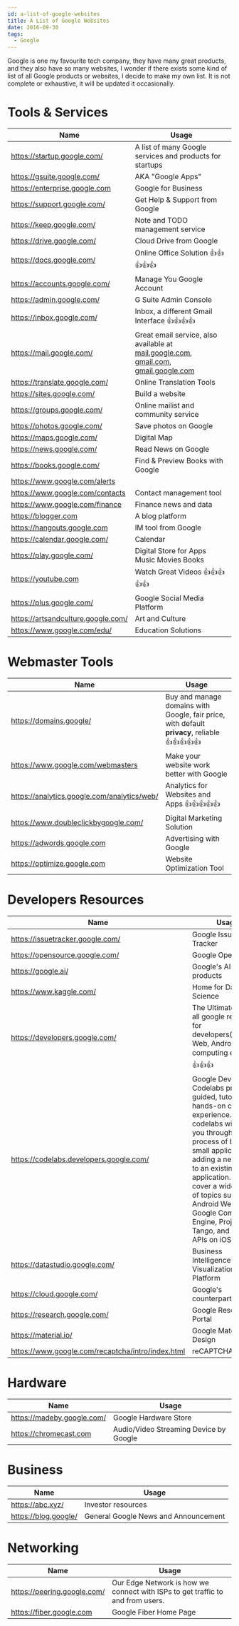 ```yaml
---
id: a-list-of-google-websites
title: A List of Google Websites
date: 2016-09-30
tags:
  - Google
---
```


Google is one my favourite tech company, they have many great products, and they also have so many websites, I wonder if there exists some kind of list of all Google products or websites, I decide to make my own list. It is not complete or exhaustive, it will be updated it occasionally.

# Tools & Services

Name | Usage
-----|----
https://startup.google.com/ | A list of many Google services and products for startups
https://gsuite.google.com/ | AKA "Google Apps"
https://enterprise.google.com | Google for Business
https://support.google.com/ | Get Help & Support from Google
https://keep.google.com/ | Note and TODO management service
https://drive.google.com/ | Cloud Drive from Google
https://docs.google.com/ | Online Office Solution 👍👍👍👍👍
https://accounts.google.com/ | Manage You Google Account
https://admin.google.com/ | G Suite Admin Console
https://inbox.google.com/ | Inbox, a different Gmail Interface 👍👍👍👍
https://mail.google.com/ | Great email service, also available at [mail.google.com](https://mail.google.com), [gmail.com](https://gmail.com), [gmail.google.com](https://gmail.google.com)
https://translate.google.com/ | Online Translation Tools
https://sites.google.com/ | Build a website
https://groups.google.com/ | Online mailist and community service
https://photos.google.com/ | Save photos on Google
https://maps.google.com/ | Digital Map
https://news.google.com/ | Read News on Google
https://books.google.com/ | Find & Preview Books with Google
https://www.google.com/alerts | 
https://www.google.com/contacts | Contact management tool
https://www.google.com/finance | Finance news and data
https://blogger.com | A blog platform
https://hangouts.google.com | IM tool from Google
https://calendar.google.com/ | Calendar
https://play.google.com/ | Digital Store for Apps Music Movies Books
https://youtube.com | Watch Great Videos 👍👍👍👍👍
https://plus.google.com/ | Google Social Media Platform
https://artsandculture.google.com/ | Art and Culture
https://www.google.com/edu/ | Education Solutions

# Webmaster Tools

Name | Usage
-----|----
https://domains.google/ | Buy and manage domains with Google, fair price, with default **privacy**, reliable 👍👍👍👍👍
https://www.google.com/webmasters | Make your website work better with Google
https://analytics.google.com/analytics/web/ | Analytics for Websites and Apps 👍👍👍👍👍
https://www.doubleclickbygoogle.com/ | Digital Marketing Solution
https://adwords.google.com | Advertising with Google
https://optimize.google.com | Website Optimization Tool

# Developers Resources

Name | Usage
-----|----
https://issuetracker.google.com/ | Google Issue Tracker
https://opensource.google.com/ | Google Open Source
https://google.ai/ | Google's AI related products
https://www.kaggle.com/ | Home for Data Science
https://developers.google.com/ | The Ultimate hub of all google resources for developers(including Web, Android, Cloud computing etc) 👍👍👍👍👍
https://codelabs.developers.google.com/ | Google Developers Codelabs provide a guided, tutorial, hands-on coding experience. Most codelabs will step you through the process of building a small application, or adding a new feature to an existing application. They cover a wide range of topics such as Android Wear, Google Compute Engine, Project Tango, and Google APIs on iOS.
https://datastudio.google.com/ | Business Intelligence and Data Visualization Platform
https://cloud.google.com/ | Google's counterpart to AWS
https://research.google.com/ | Google Research Portal
https://material.io/ | Google Material Design
https://www.google.com/recaptcha/intro/index.html | reCAPTCHA service

# Hardware

Name | Usage
-----|----
https://madeby.google.com/ | Google Hardware Store
https://chromecast.com | Audio/Video Streaming Device by Google

# Business

Name | Usage
-----|----
https://abc.xyz/ | Investor resources
https://blog.google/ | General Google News and Announcement

# Networking

Name | Usage
-----|----
https://peering.google.com/ | Our Edge Network is how we connect with ISPs to get traffic to and from users.
https://fiber.google.com | Google Fiber Home Page
